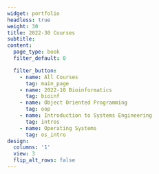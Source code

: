 ```yaml
---
widget: portfolio
headless: true
weight: 30
title: 2022-30 Courses
subtitle:
content:
  page_type: book
  filter_default: 0

  filter_button:
    - name: All Courses
      tag: main_page
    - name: 2022-10 Bioinformatics
      tag: bioinf
    - name: Object Oriented Programming
      tag: oop
    - name: Introduction to Systems Engineering
      tag: intros
    - name: Operating Systems
      tag: os_intro
design:
  columns: '1'
  view: 3
  flip_alt_rows: false
---
```


